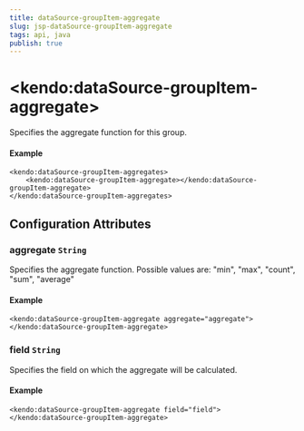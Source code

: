 ```yaml
---
title: dataSource-groupItem-aggregate
slug: jsp-dataSource-groupItem-aggregate
tags: api, java
publish: true
---
```


# \<kendo:dataSource-groupItem-aggregate\>

Specifies the aggregate function for this group.

#### Example
    <kendo:dataSource-groupItem-aggregates>
        <kendo:dataSource-groupItem-aggregate></kendo:dataSource-groupItem-aggregate>
    </kendo:dataSource-groupItem-aggregates>

## Configuration Attributes

### aggregate `String`

Specifies the aggregate function. Possible values are: "min", "max", "count", "sum", "average"

#### Example
    <kendo:dataSource-groupItem-aggregate aggregate="aggregate">
    </kendo:dataSource-groupItem-aggregate>

### field `String`

Specifies the field on which the aggregate will be calculated.

#### Example
    <kendo:dataSource-groupItem-aggregate field="field">
    </kendo:dataSource-groupItem-aggregate>

